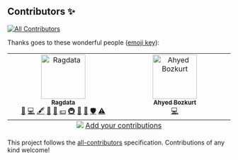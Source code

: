 ## Contributors ✨
[![All Contributors](https://img.shields.io/github/all-contributors/ragdata/cosmos-servapps?color=ee8449&style=for-the-badge)](CONTRIBUTORS.md)

Thanks goes to these wonderful people ([emoji key](https://allcontributors.org/docs/en/emoji-key)):

<!-- ALL-CONTRIBUTORS-LIST:START - Do not remove or modify this section -->
<!-- prettier-ignore-start -->
<!-- markdownlint-disable -->
<table>
  <tbody>
    <tr>
      <td align="center" valign="top" width="14.28%"><a href="https://github.com/ragdata"><img src="https://avatars.githubusercontent.com/u/6827931?v=4?s=100" width="100px;" alt="Ragdata"/><br /><sub><b>Ragdata</b></sub></a><br /><a href="#business-Ragdata" title="Business development">💼</a> <a href="https://github.com/Ragdata/cosmos-servapps/commits?author=Ragdata" title="Code">💻</a> <a href="#content-Ragdata" title="Content">🖋</a> <a href="https://github.com/Ragdata/cosmos-servapps/commits?author=Ragdata" title="Documentation">📖</a> <a href="#design-Ragdata" title="Design">🎨</a> <a href="#financial-Ragdata" title="Financial">💵</a> <a href="#infra-Ragdata" title="Infrastructure (Hosting, Build-Tools, etc)">🚇</a> <a href="#maintenance-Ragdata" title="Maintenance">🚧</a> <a href="#projectManagement-Ragdata" title="Project Management">📆</a> <a href="#security-Ragdata" title="Security">🛡️</a> <a href="https://github.com/Ragdata/cosmos-servapps/commits?author=Ragdata" title="Tests">⚠️</a></td>
      <td align="center" valign="top" width="14.28%"><a href="https://github.com/a-bozkurt"><img src="https://avatars.githubusercontent.com/u/211136057?v=4?s=100" width="100px;" alt="Ahyed Bozkurt"/><br /><sub><b>Ahyed Bozkurt</b></sub></a><br /><a href="https://github.com/Ragdata/cosmos-servapps/commits?author=a-bozkurt" title="Code">💻</a></td>
    </tr>
  </tbody>
  <tfoot>
    <tr>
      <td align="center" size="13px" colspan="7">
        <img src="https://raw.githubusercontent.com/all-contributors/all-contributors-cli/1b8533af435da9854653492b1327a23a4dbd0a10/assets/logo-small.svg">
          <a href="https://all-contributors.js.org/docs/en/bot/usage">Add your contributions</a>
        </img>
      </td>
    </tr>
  </tfoot>
</table>

<!-- markdownlint-restore -->
<!-- prettier-ignore-end -->

<!-- ALL-CONTRIBUTORS-LIST:END -->

This project follows the [all-contributors](https://github.com/all-contributors/all-contributors) specification. Contributions of any kind welcome!